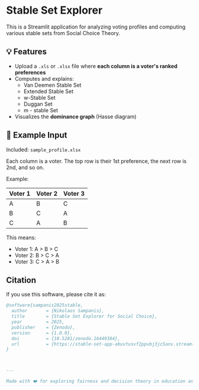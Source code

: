 
# Stable Set Explorer

This is a Streamlit application for analyzing voting profiles and computing various stable sets from Social Choice Theory.

## 💡 Features
- Upload a `.xls` or `.xlsx` file where **each column is a voter's ranked preferences**
- Computes and explains:
  - Van Deemen Stable Set
  - Extended Stable Set
  - w-Stable Set
  - Duggan Set
  - m - stable Set
- Visualizes the **dominance graph** (Hasse diagram)

## 📂 Example Input

Included: `sample_profile.xlsx`

Each column is a voter. The top row is their 1st preference, the next row is 2nd, and so on.

Example:

| Voter 1 | Voter 2 | Voter 3 |
|---------|---------|---------|
| A       | B       | C       |
| B       | C       | A       |
| C       | A       | B       |

This means:
- Voter 1: A > B > C
- Voter 2: B > C > A
- Voter 3: C > A > B

## Citation

If you use this software, please cite it as:

```bibtex
@software{sampanis2025stable,
  author       = {Nikolaos Sampanis},
  title        = {Stable Set Explorer for Social Choice},
  year         = 2025,
  publisher    = {Zenodo},
  version      = {1.0.0},
  doi          = {10.5281/zenodo.16449384},
  url          = {https://stable-set-app-abuvtusvf2ppvbj3jc5anv.streamlit.app/}
}



---

Made with ❤️ for exploring fairness and decision theory in education and research.
